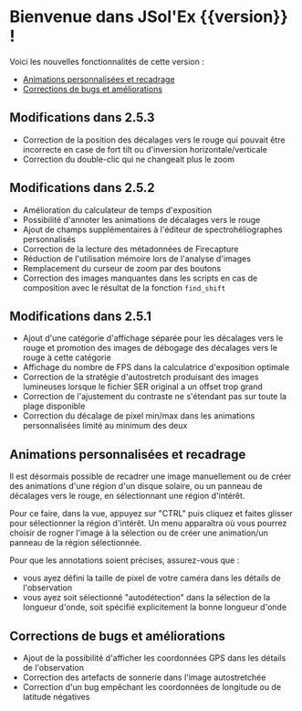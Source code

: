 # Bienvenue dans JSol'Ex {{version}} !

Voici les nouvelles fonctionnalités de cette version :

- [Animations personnalisées et recadrage](#animations-personnalisees-et-recadrage)
- [Corrections de bugs et améliorations](#corrections-de-bugs-et-ameliorations)

## Modifications dans 2.5.3

- Correction de la position des décalages vers le rouge qui pouvait être incorrecte en case de fort tilt ou d'inversion horizontale/verticale
- Correction du double-clic qui ne changeait plus le zoom

## Modifications dans 2.5.2

- Amélioration du calculateur de temps d'exposition
- Possibilité d'annoter les animations de décalages vers le rouge
- Ajout de champs supplémentaires à l'éditeur de spectrohéliographes personnalisés
- Correction de la lecture des métadonnées de Firecapture
- Réduction de l'utilisation mémoire lors de l'analyse d'images
- Remplacement du curseur de zoom par des boutons
- Correction des images manquantes dans les scripts en cas de composition avec le résultat de la fonction `find_shift`

## Modifications dans 2.5.1

- Ajout d'une catégorie d'affichage séparée pour les décalages vers le rouge et promotion des images de débogage des décalages vers le rouge à cette catégorie
- Affichage du nombre de FPS dans la calculatrice d'exposition optimale
- Correction de la stratégie d'autostretch produisant des images lumineuses lorsque le fichier SER original a un offset trop grand
- Correction de l'ajustement du contraste ne s'étendant pas sur toute la plage disponible
- Correction du décalage de pixel min/max dans les animations personnalisées limité au minimum des deux

## Animations personnalisées et recadrage

Il est désormais possible de recadrer une image manuellement ou de créer des animations d'une région d'un disque solaire, ou un panneau de décalages vers le rouge, en sélectionnant une région d'intérêt.

Pour ce faire, dans la vue, appuyez sur "CTRL" puis cliquez et faites glisser pour sélectionner la région d'intérêt.
Un menu apparaîtra où vous pourrez choisir de rogner l'image à la sélection ou de créer une animation/un panneau de la région sélectionnée.

Pour que les annotations soient précises, assurez-vous que :

- vous ayez défini la taille de pixel de votre caméra dans les détails de l'observation
- vous ayez soit sélectionné "autodétection" dans la sélection de la longueur d'onde, soit spécifié explicitement la bonne longueur d'onde

## Corrections de bugs et améliorations

- Ajout de la possibilité d'afficher les coordonnées GPS dans les détails de l'observation
- Correction des artefacts de sonnerie dans l'image autostretchée
- Correction d'un bug empêchant les coordonnées de longitude ou de latitude négatives
